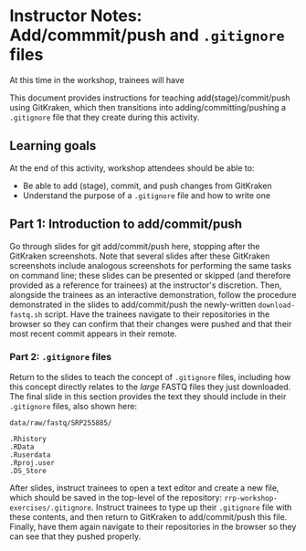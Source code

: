 # Instructor Notes: Add/commmit/push and `.gitignore` files

At this time in the workshop, trainees will have 



This document provides instructions for teaching add(stage)/commit/push using GitKraken, which then transitions into adding/committing/pushing a `.gitignore` file that they create during this activity.

## Learning goals

At the end of this activity, workshop attendees should be able to:

+ Be able to add (stage), commit, and push changes from GitKraken 
+ Understand the purpose of a `.gitignore` file and how to write one

## Part 1: Introduction to add/commit/push

Go through slides for git add/commit/push here, stopping after the GitKraken screenshots. 
Note that several slides after these GitKraken screenshots include analogous screenshots for performing the same tasks on command line; these slides can be presented or skipped (and therefore provided as a reference for trainees) at the instructor's discretion.
Then, alongside the trainees as an interactive demonstration, follow the procedure demonstrated in the slides to add/commit/push the newly-written `download-fastq.sh` script. 
Have the trainees navigate to their repositories in the browser so they can confirm that their changes were pushed and that their most recent commit appears in their remote.


### Part 2: `.gitignore` files

Return to the slides to teach the concept of `.gitignore` files, including how this concept directly relates to the _large_ FASTQ files they just downloaded.
The final slide in this section provides the text they should include in their `.gitignore` files, also shown here:

```
data/raw/fastq/SRP255885/

.Rhistory
.RData
.Ruserdata
.Rproj.user
.DS_Store
```


After slides, instruct trainees to open a text editor and create a new file, which should be saved in the top-level of the repository: `rrp-workshop-exercises/.gitignore`.
Instruct trainees to type up their `.gitignore` file with these contents, and then return to GitKraken to add/commit/push this file.
Finally, have them again navigate to their repositories in the browser so they can see that they pushed properly.